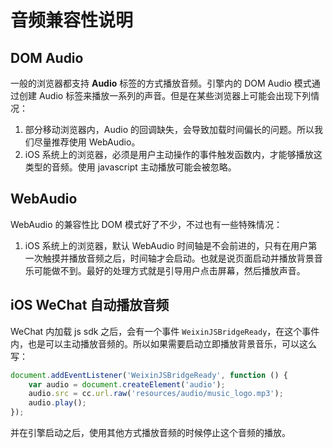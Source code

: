 # 音频兼容性说明

## DOM Audio

一般的浏览器都支持 **Audio** 标签的方式播放音频。引擎内的 DOM Audio 模式通过创建 Audio 标签来播放一系列的声音。但是在某些浏览器上可能会出现下列情况：

1. 部分移动浏览器内，Audio 的回调缺失，会导致加载时间偏长的问题。所以我们尽量推荐使用 WebAudio。
2. iOS 系统上的浏览器，必须是用户主动操作的事件触发函数内，才能够播放这类型的音频。使用 javascript 主动播放可能会被忽略。

## WebAudio

WebAudio 的兼容性比 DOM 模式好了不少，不过也有一些特殊情况：

1. iOS 系统上的浏览器，默认 WebAudio 时间轴是不会前进的，只有在用户第一次触摸并播放音频之后，时间轴才会启动。也就是说页面启动并播放背景音乐可能做不到。最好的处理方式就是引导用户点击屏幕，然后播放声音。

## iOS WeChat 自动播放音频

WeChat 内加载 js sdk 之后，会有一个事件 `WeixinJSBridgeReady`，在这个事件内，也是可以主动播放音频的。所以如果需要启动立即播放背景音乐，可以这么写：

```javascript
document.addEventListener('WeixinJSBridgeReady', function () {
    var audio = document.createElement('audio');
    audio.src = cc.url.raw('resources/audio/music_logo.mp3');
    audio.play();
});
```

并在引擎启动之后，使用其他方式播放音频的时候停止这个音频的播放。